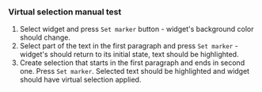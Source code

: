 ### Virtual selection manual test

1. Select widget and press `Set marker` button - widget's background color should change.
1. Select part of the text in the first paragraph and press `Set marker` - widget's should return to its initial state, 
text should be highlighted.
1. Create selection that starts in the first paragraph and ends in second one. Press `Set marker`. Selected text
should be highlighted and widget should have virtual selection applied.
